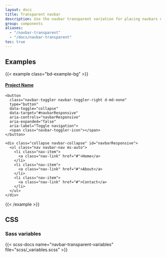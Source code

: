 ```yaml
---
layout: docs
title: Transparent navbar
description: Use the navbar transparent variation for placing navbars over backgrounds and interactive content.
group: components
aliases:
  - "/navbar-transparent"
  - "/docs/navbar-transparent"
toc: true
---
```


## Examples

{{< example class="bd-example-bg" >}}
<div class="py-5 px-3" style="background: url(/docs/assets/img/examples/kanye.jpg) top center; background-size: cover">

  <nav class="navbar navbar-transparent navbar-padded navbar-expand-sm">
    <a class="navbar-brand" href="#">
      <h4 class="text-uppercase my-0">Project Name</h4>
    </a>

    <button
      class="navbar-toggler navbar-toggler-right d-md-none"
      type="button"
      data-toggle="collapse"
      data-target="#navbarResponsive"
      aria-controls="navbarResponsive"
      aria-expanded="false"
      aria-label="Toggle navigation">
      <span class="navbar-toggler-icon"></span>
    </button>

    <div class="collapse navbar-collapse" id="navbarResponsive">
      <ul class="nav navbar-nav ms-auto">
        <li class="nav-item">
          <a class="nav-link" href="#">Home</a>
        </li>
        <li class="nav-item">
          <a class="nav-link" href="#">About</a>
        </li>
        <li class="nav-item">
          <a class="nav-link" href="#">Contact</a>
        </li>
      </ul>
    </div>
  </nav>

</div>
{{< /example >}}

## CSS

### Sass variables

{{< scss-docs name="navbar-transparent-variables" file="scss/_variables.scss" >}}
